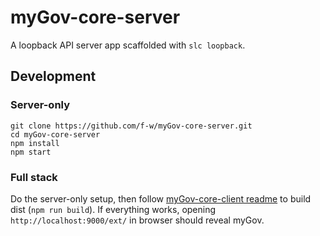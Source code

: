 # myGov-core-server
A loopback API server app scaffolded with `slc loopback`.

## Development

### Server-only
```
git clone https://github.com/f-w/myGov-core-server.git
cd myGov-core-server
npm install
npm start
```

### Full stack
Do the server-only setup, then follow [myGov-core-client readme](https://github.com/f-w/myGov-core-client) to build dist (`npm run build`). If everything works, opening `http://localhost:9000/ext/` in browser should reveal myGov.
